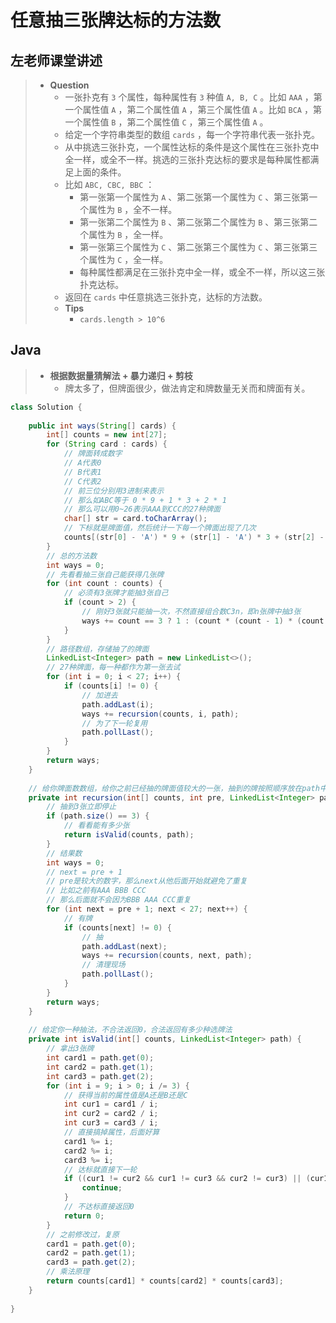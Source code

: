 # 任意抽三张牌达标的方法数

## 左老师课堂讲述

> - **Question**
>   - 一张扑克有 `3` 个属性，每种属性有 `3` 种值 `A, B, C` 。比如 `AAA` ，第一个属性值 `A` ，第二个属性值 `A` ，第三个属性值 `A` 。比如 `BCA` ，第一个属性值 `B` ，第二个属性值 `C` ，第三个属性值 `A` 。
>   - 给定一个字符串类型的数组 `cards` ，每一个字符串代表一张扑克。
>   - 从中挑选三张扑克，一个属性达标的条件是这个属性在三张扑克中全一样，或全不一样。挑选的三张扑克达标的要求是每种属性都满足上面的条件。
>   - 比如 `ABC, CBC, BBC` ：
>     - 第一张第一个属性为 `A` 、第二张第一个属性为 `C` 、第三张第一个属性为 `B` ，全不一样。
>     - 第一张第二个属性为 `B` 、第二张第二个属性为 `B` 、第三张第二个属性为 `B` ，全一样。
>     - 第一张第三个属性为 `C` 、第二张第三个属性为 `C` 、第三张第三个属性为 `C` ，全一样。
>     - 每种属性都满足在三张扑克中全一样，或全不一样，所以这三张扑克达标。
>   - 返回在 `cards` 中任意挑选三张扑克，达标的方法数。
>   - **Tips**
>     - `cards.length > 10^6`

## Java

> - **根据数据量猜解法 + 暴力递归 + 剪枝**
>   - 牌太多了，但牌面很少，做法肯定和牌数量无关而和牌面有关。

```java
class Solution {
    
    public int ways(String[] cards) {
        int[] counts = new int[27];
        for (String card : cards) {
            // 牌面转成数字
            // A代表0
            // B代表1
            // C代表2
            // 前三位分别用3进制来表示
            // 那么如ABC等于 0 * 9 + 1 * 3 + 2 * 1
            // 那么可以用0~26表示AAA到CCC的27种牌面
            char[] str = card.toCharArray();
            // 下标就是牌面值，然后统计一下每一个牌面出现了几次
            counts[(str[0] - 'A') * 9 + (str[1] - 'A') * 3 + (str[2] - 'A') * 1]++;
        }
        // 总的方法数
        int ways = 0;
        // 先看看抽三张自己能获得几张牌
        for (int count : counts) {
            // 必须有3张牌才能抽3张自己
            if (count > 2) {
                // 刚好3张就只能抽一次，不然直接组合数C3n，即n张牌中抽3张
                ways += count == 3 ? 1 : (count * (count - 1) * (count - 2) / 6);
            }
        }
        // 路径数组，存储抽了的牌面
        LinkedList<Integer> path = new LinkedList<>();
        // 27种牌面，每一种都作为第一张去试
        for (int i = 0; i < 27; i++) {
            if (counts[i] != 0) {
                // 加进去
                path.addLast(i);
                ways += recursion(counts, i, path);
                // 为了下一轮复用
                path.pollLast();
            }
        }
        return ways;
    }
    
    // 给你牌面数数组，给你之前已经抽的牌面值较大的一张，抽到的牌按照顺序放在path中
    private int recursion(int[] counts, int pre, LinkedList<Integer> path) {
        // 抽到3张立即停止
        if (path.size() == 3) {
            // 看看能有多少张
            return isValid(counts, path);
        }
        // 结果数
        int ways = 0;
        // next = pre + 1
        // pre是较大的数字，那么next从他后面开始就避免了重复
        // 比如之前有AAA BBB CCC
        // 那么后面就不会因为BBB AAA CCC重复
        for (int next = pre + 1; next < 27; next++) {
            // 有牌
            if (counts[next] != 0) {
                // 抽
                path.addLast(next);
                ways += recursion(counts, next, path);
                // 清理现场
                path.pollLast();
            }
        }
        return ways;
    }
    
    // 给定你一种抽法，不合法返回0，合法返回有多少种选牌法
    private int isValid(int[] counts, LinkedList<Integer> path) {
        // 拿出3张牌
        int card1 = path.get(0);
        int card2 = path.get(1);
        int card3 = path.get(2);
        for (int i = 9; i > 0; i /= 3) {
            // 获得当前的属性值是A还是B还是C
            int cur1 = card1 / i;
            int cur2 = card2 / i;
            int cur3 = card3 / i;
            // 直接搞掉属性，后面好算
            card1 %= i;
            card2 %= i;
            card3 %= i;
            // 达标就直接下一轮
            if ((cur1 != cur2 && cur1 != cur3 && cur2 != cur3) || (cur1 == cur2 && cur1 == cur3)) {
                continue;
            }
            // 不达标直接返回0
            return 0;
        }
        // 之前修改过，复原
        card1 = path.get(0);
        card2 = path.get(1);
        card3 = path.get(2);
        // 乘法原理
        return counts[card1] * counts[card2] * counts[card3];
    }
    
}
```

